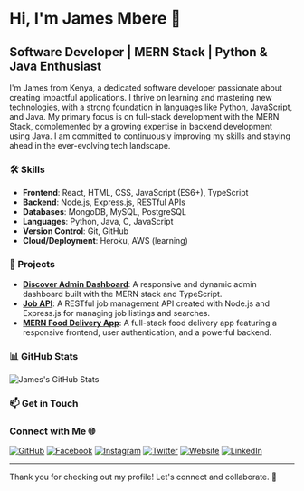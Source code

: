 # Hi, I'm James Mbere 👋

## Software Developer | MERN Stack | Python & Java Enthusiast

I'm James from Kenya, a dedicated software developer passionate about creating impactful applications. I thrive on learning and mastering new technologies, with a strong foundation in languages like Python, JavaScript, and Java. My primary focus is on full-stack development with the MERN Stack, complemented by a growing expertise in backend development using Java. I am committed to continuously improving my skills and staying ahead in the ever-evolving tech landscape.

### 🛠️ Skills

- **Frontend**: React, HTML, CSS, JavaScript (ES6+), TypeScript
- **Backend**: Node.js, Express.js, RESTful APIs
- **Databases**: MongoDB, MySQL, PostgreSQL
- **Languages**: Python, Java, C, JavaScript
- **Version Control**: Git, GitHub
- **Cloud/Deployment**: Heroku, AWS (learning)

### 🚀 Projects

- **[Discover Admin Dashboard](https://mnrx-mern-admin-dashboard-client-app.onrender.com/dashboard)**: A responsive and dynamic admin dashboard built with the MERN stack and TypeScript.
- **[Job API](https://mnrx-jobs-api-app-api.onrender.com/api-docs/)**: A RESTful job management API created with Node.js and Express.js for managing job listings and searches.
- **[MERN Food Delivery App](https://mnrx-mern-food-delivery-frontend-app.onrender.com/)**: A full-stack food delivery app featuring a responsive frontend, user authentication, and a powerful backend.

### 📊 GitHub Stats

![James's GitHub Stats](https://github-readme-stats.vercel.app/api?username=mnrx2020&show_icons=true&hide_title=true&hide=prs&count_private=true&theme=dark)

### 📫 Get in Touch

### Connect with Me 🌐

[![GitHub](https://img.shields.io/badge/GitHub-181717?style=for-the-badge&logo=github)](https://github.com/mnrx2020)
[![Facebook](https://img.shields.io/badge/Facebook-1877F2?style=for-the-badge&logo=facebook&logoColor=white)](https://www.facebook.com/james.nyumbah)
[![Instagram](https://img.shields.io/badge/Instagram-E4405F?style=for-the-badge&logo=instagram&logoColor=white)](https://www.instagram.com/jamesjerry96/)
[![Twitter](https://img.shields.io/badge/Twitter-1DA1F2?style=for-the-badge&logo=twitter&logoColor=white)](https://twitter.com/jamesmbere01)
[![Website](https://img.shields.io/badge/Website-000000?style=for-the-badge&logo=icloud)](https://mnrx.netlify.app/)
[![LinkedIn](https://img.shields.io/badge/LinkedIn-0077B5?style=for-the-badge&logo=linkedin)](https://www.linkedin.com/in/james-mbere-3914ab13b/)


---

Thank you for checking out my profile! Let's connect and collaborate. 🚀
